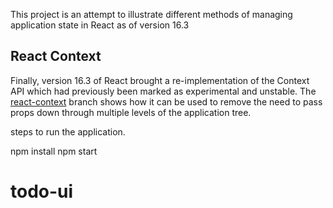 This project is an attempt to illustrate different methods of managing application state in React as of version 16.3
## React Context
Finally, version 16.3 of React brought a re-implementation of the Context API which had previously been marked as experimental and unstable. The [react-context](https://github.com/dfcook/todo-ui/tree/react-context) branch shows how it can be used to remove the need to pass props down through multiple levels of the application tree.

steps to run the application.

npm install
npm start
# todo-ui
